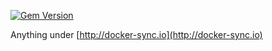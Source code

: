 [![Gem Version](https://badge.fury.io/rb/docker-sync.svg)](https://badge.fury.io/rb/docker-sync)

Anything under [http://docker-sync.io](http://docker-sync.io)

